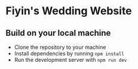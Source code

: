 # Fiyin's Wedding Website

## Build on your local machine

- Clone the repository to your machine
- Install dependencies by running `npm install`
- Run the development server with `npm run dev`
